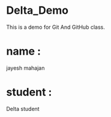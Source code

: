 # Delta_Demo
This is a demo for Git And  GitHub  class.

# name :
jayesh mahajan

# student :
Delta student
